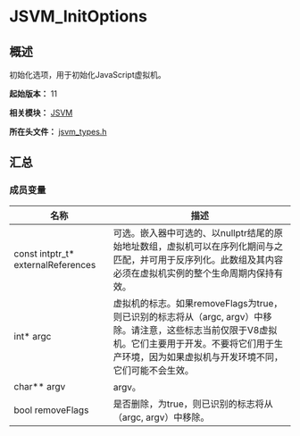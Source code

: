 # JSVM_InitOptions

## 概述

初始化选项，用于初始化JavaScript虚拟机。

**起始版本：** 11

**相关模块：** [JSVM](capi-jsvm.md)

**所在头文件：** [jsvm_types.h](capi-jsvm-types-h.md)

## 汇总

### 成员变量

| 名称 | 描述 |
| -- | -- |
| const intptr_t* externalReferences | 可选。嵌入器中可选的、以nullptr结尾的原始地址数组，虚拟机可以在序列化期间与之匹配，并可用于反序列化。此数组及其内容必须在虚拟机实例的整个生命周期内保持有效。 |
| int* argc | 虚拟机的标志。如果removeFlags为true，则已识别的标志将从（argc, argv）中移除。请注意，这些标志当前仅限于V8虚拟机。它们主要用于开发。不要将它们用于生产环境，因为如果虚拟机与开发环境不同，它们可能不会生效。 |
| char** argv | argv。 |
| bool removeFlags | 是否删除，为true，则已识别的标志将从（argc, argv）中移除。 |


